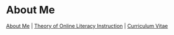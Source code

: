 # About Me #
[About Me](https://veekenne.github.io/gsole/about.md) | [Theory of Online Literacy Instruction](https://veekenne.github.io/gsole/oli.md) | [Curriculum Vitae](https://veekenne.github.io/gsole/cv.md)